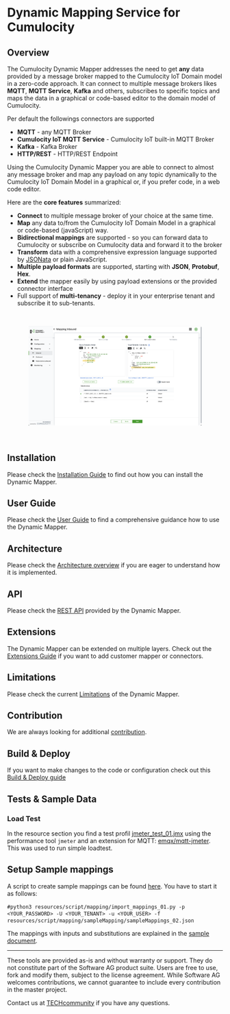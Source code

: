 # Dynamic Mapping Service for Cumulocity

## Overview

The Cumulocity Dynamic Mapper addresses the need to get **any** data provided by a message broker mapped to the Cumulocity IoT Domain model in a zero-code approach.
It can connect to multiple message brokers likes **MQTT**, **MQTT Service**, **Kafka** and others, subscribes to specific topics and maps the data in a graphical or code-based editor to the domain model of Cumulocity.

Per default the followings connectors are supported

- **MQTT** - any MQTT Broker
- **Cumulocity IoT MQTT Service** - Cumulocity IoT built-in MQTT Broker
- **Kafka** - Kafka Broker
- **HTTP/REST** - HTTP/REST Endpoint

Using the Cumulocity Dynamic Mapper you are able to connect to almost any message broker and map any payload on any topic dynamically to
the Cumulocity IoT Domain Model in a graphical or, if you prefer code, in a web code editor.

Here are the **core features** summarized:

- **Connect** to multiple message broker of your choice at the same time.
- **Map** any data to/from the Cumulocity IoT Domain Model in a graphical or code-based (javaScript) way.
- **Bidirectional mappings** are supported - so you can forward data to Cumulocity or subscribe on Cumulocity data and forward it to the broker
- **Transform** data with a comprehensive expression language supported by [JSONata](https://jsonata.org/) or plain JavaScript.
- **Multiple payload formats** are supported, starting with **JSON**, **Protobuf**, **Hex**.
- **Extend** the mapper easily by using payload extensions or the provided connector interface
- Full support of **multi-tenancy** - deploy it in your enterprise tenant and subscribe it to sub-tenants.

<br/>
<p align="center">
<img src="resources/image/Dynamic_Mapper_Mapping_Stepper_Substitution_Basic.png"  style="width: 80%;" />
</p>
<br/>

## Installation

Please check the [Installation Guide](/INSTALLATION.md) to find out how you can install the Dynamic Mapper.

## User Guide

Please check the [User Guide](/USERGUIDE.md) to find a comprehensive guidance how to use the Dynamic Mapper.

## Architecture

Please check the [Architecture overview](/ARCHITECTURE.md) if you are eager to understand how it is implemented.

## API

Please check the [REST API](/API.md) provided by the Dynamic Mapper.

## Extensions

The Dynamic Mapper can be extended on multiple layers. Check out the [Extensions Guide](/EXTENSIONS.md) if you want to add customer mapper or connectors.

## Limitations

Please check the current [Limitations](/LIMITATIONS.md) of the Dynamic Mapper.

## Contribution

We are always looking for additional [contribution](/CONTRIBUTING.md).

## Build & Deploy

If you want to make changes to the code or configuration check out this [Build & Deploy guide](/BUILDDEPLOY.md)

## Tests & Sample Data

### Load Test

In the resource section you find a test profil [jmeter_test_01.jmx](./resources/script/performance/jmeter_test_01.jmx) using the performance tool `jmeter` and an extension for MQTT: [emqx/mqtt-jmeter](https://github.com/emqx/mqtt-jmeter).
This was used to run simple loadtest.

## Setup Sample mappings

A script to create sample mappings can be found [here](./resources/script/mapping/import_mappings_01.py).
You have to start it as follows:

```
#python3 resources/script/mapping/import_mappings_01.py -p <YOUR_PASSWORD> -U <YOUR_TENANT> -u <YOUR_USER> -f resources/script/mapping/sampleMapping/sampleMappings_02.json
```

The mappings with inputs and substitutions are explained in the [sample document](./resources/script/mapping/sampleMapping/sampleMappings_02.html).

---

These tools are provided as-is and without warranty or support. They do not constitute part of the Software AG product suite. Users are free to use, fork and modify them, subject to the license agreement. While Software AG welcomes contributions, we cannot guarantee to include every contribution in the master project.

Contact us at [TECHcommunity](mailto:technologycommunity@softwareag.com?subject=Github/SoftwareAG) if you have any questions.
